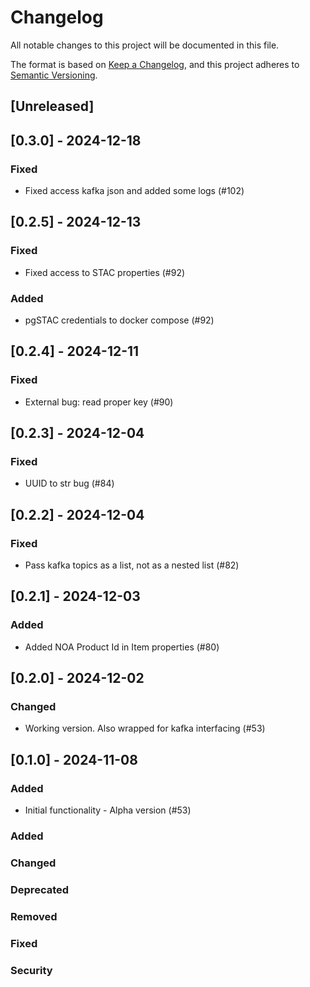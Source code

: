 # Changelog

All notable changes to this project will be documented in this file.

The format is based on [Keep a Changelog](https://keepachangelog.com/en/1.1.0/),
and this project adheres to [Semantic Versioning](https://semver.org/spec/v2.0.0.html).

## [Unreleased]
## [0.3.0] - 2024-12-18
### Fixed
- Fixed access kafka json and added some logs (#102)

## [0.2.5] - 2024-12-13
### Fixed
- Fixed access to STAC properties (#92)

### Added
- pgSTAC credentials to docker compose (#92)

## [0.2.4] - 2024-12-11
### Fixed
- External bug: read proper key (#90)

## [0.2.3] - 2024-12-04
### Fixed
- UUID to str bug (#84)

## [0.2.2] - 2024-12-04
### Fixed
- Pass kafka topics as a list, not as a nested list (#82)

## [0.2.1] - 2024-12-03
### Added
- Added NOA Product Id in Item properties (#80)

## [0.2.0] - 2024-12-02
### Changed
- Working version. Also wrapped for kafka interfacing (#53)

## [0.1.0] - 2024-11-08
### Added
- Initial functionality - Alpha version (#53)


### Added
### Changed
### Deprecated
### Removed
### Fixed
### Security